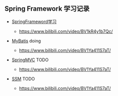## Spring Framework 学习记录
* [SpringFrameword学习](https://github.com/103style/SpringDemos/tree/master/spring-framework-demo)
  *  https://www.bilibili.com/video/BV1kR4y1b7Qc/

* [MyBatis](https://github.com/103style/SpringDemos/tree/master/MyBatisDemo/MyBatisDemo) doing
  * https://www.bilibili.com/video/BV1Ya411S7aT/

* [SpringMVC]() TODO
  * https://www.bilibili.com/video/BV1Ya411S7aT/

* [SSM]() TODO
  * https://www.bilibili.com/video/BV1Ya411S7aT/

  

